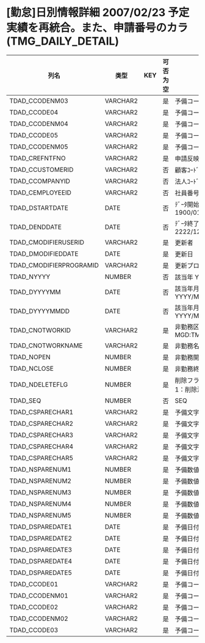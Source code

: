 # [勤怠]日別情報詳細                    2007/02/23 予定実績を再統合。また、申請番号のカラ(TMG_DAILY_DETAIL)
| 列名   | 类型   | KEY  | 可否为空 | 注释   |
| ---- | ---- | ---- | ---- | ---- |
|TDAD_CCODENM03|VARCHAR2||是|予備コード3コード|
|TDAD_CCODE04|VARCHAR2||是|予備コード4|
|TDAD_CCODENM04|VARCHAR2||是|予備コード4コード|
|TDAD_CCODE05|VARCHAR2||是|予備コード5|
|TDAD_CCODENM05|VARCHAR2||是|予備コード5コード|
|TDAD_CREFNTFNO|VARCHAR2||是|申請反映元申請番号|
|TDAD_CCUSTOMERID|VARCHAR2||否|顧客ｺｰﾄﾞ                        固定：01                                                       |
|TDAD_CCOMPANYID|VARCHAR2||否|法人ｺｰﾄﾞ                                                                                    |
|TDAD_CEMPLOYEEID|VARCHAR2||否|社員番号                                                                                      |
|TDAD_DSTARTDATE|DATE||否|ﾃﾞｰﾀ開始日                       固定：1900/01/01                                               |
|TDAD_DENDDATE|DATE||否|ﾃﾞｰﾀ終了日                       固定：2222/12/31                                               |
|TDAD_CMODIFIERUSERID|VARCHAR2||是|更新者                                                                                       |
|TDAD_DMODIFIEDDATE|DATE||是|更新日                                                                                       |
|TDAD_CMODIFIERPROGRAMID|VARCHAR2||是|更新プログラムID                                                                                 |
|TDAD_NYYYY|NUMBER||否|該当年                           YYYY                                                        |
|TDAD_DYYYYMM|DATE||否|該当年月                          YYYY/MM/01                                                  |
|TDAD_DYYYYMMDD|DATE||否|該当年月日                         YYYY/MM/DD                                                  |
|TDAD_CNOTWORKID|VARCHAR2||是|非勤務区分                                                       MGD:TMG_NOTWORK               |
|TDAD_CNOTWORKNAME|VARCHAR2||是|非勤務名称                                                                                     |
|TDAD_NOPEN|NUMBER||是|非勤務開始時刻                                                                                   |
|TDAD_NCLOSE|NUMBER||是|非勤務終了時刻                                                                                   |
|TDAD_NDELETEFLG|NUMBER||是|削除フラグ                         0：有効、1：削除済                                                  |
|TDAD_SEQ|NUMBER||否|SEQ|
|TDAD_CSPARECHAR1|VARCHAR2||是|予備文字列1|
|TDAD_CSPARECHAR2|VARCHAR2||是|予備文字列2|
|TDAD_CSPARECHAR3|VARCHAR2||是|予備文字列3|
|TDAD_CSPARECHAR4|VARCHAR2||是|予備文字列4|
|TDAD_CSPARECHAR5|VARCHAR2||是|予備文字列5|
|TDAD_NSPARENUM1|NUMBER||是|予備数値1|
|TDAD_NSPARENUM2|NUMBER||是|予備数値2|
|TDAD_NSPARENUM3|NUMBER||是|予備数値3|
|TDAD_NSPARENUM4|NUMBER||是|予備数値4|
|TDAD_NSPARENUM5|NUMBER||是|予備数値5|
|TDAD_DSPAREDATE1|DATE||是|予備日付1|
|TDAD_DSPAREDATE2|DATE||是|予備日付2|
|TDAD_DSPAREDATE3|DATE||是|予備日付3|
|TDAD_DSPAREDATE4|DATE||是|予備日付4|
|TDAD_DSPAREDATE5|DATE||是|予備日付5|
|TDAD_CCODE01|VARCHAR2||是|予備コード1|
|TDAD_CCODENM01|VARCHAR2||是|予備コード1コード|
|TDAD_CCODE02|VARCHAR2||是|予備コード2|
|TDAD_CCODENM02|VARCHAR2||是|予備コード2コード|
|TDAD_CCODE03|VARCHAR2||是|予備コード3|
